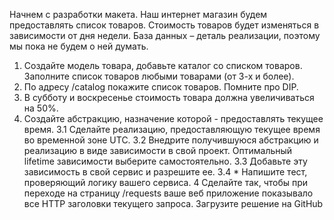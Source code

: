 Начнем с разработки макета. Наш интернет магазин будем предоставлять список товаров. Стоимость товаров будет изменяться в зависимости от дня недели.
База данных – деталь реализации, поэтому мы пока не будем о ней думать.
1. Создайте модель товара, добавьте каталог со списком товаров. Заполните список товаров любыми товарами (от 3-х и более).
2. По адресу /catalog покажите список товаров. Помните про DIP.
3. В субботу и воскресенье стоимость товара должна увеличиваться на 50%.
3. Создайте абстракцию, назначение которой - предоставлять текущее время.
3.1 Сделайте реализацию, предоставляющую текущее время во временной зоне UTC.
3.2 Внедрите получившуюся абстракцию и реализацию в виде зависимости в свой проект. Оптимальный lifetime зависимости выберите самостоятельно.
3.3 Добавьте эту зависимость в свой сервис и разрешите ее.
3.4 * Напишите тест, проверяющий логику вашего сервиса.
4 Сделайте так, чтобы при переходе на страницу /requests ваше веб приложение показывало все HTTP заголовки текущего запроса.
Загрузите решение на GitHub

